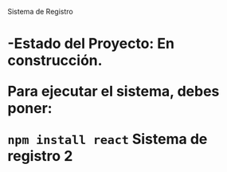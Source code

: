 <hi> Sistema de Registro<h1>

-Estado del Proyecto: En construcción.

Para ejecutar el sistema, debes poner:

```npm install react```
Sistema de registro 2

